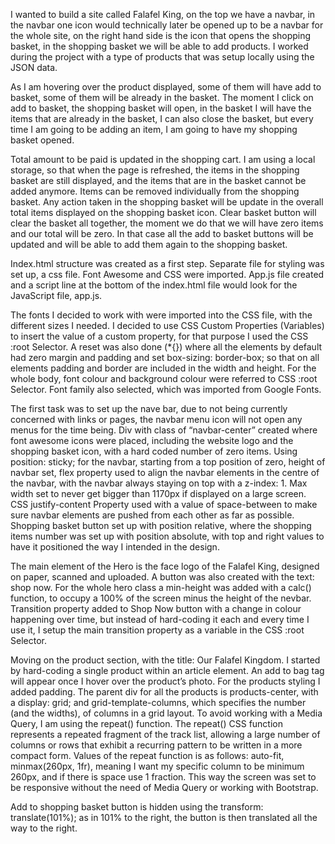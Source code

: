 I wanted to build a site called Falafel King, on the top we have a navbar, in the navbar one icon would technically later be opened up to be a navbar for the whole site, on the right hand side is the icon that opens the shopping basket, in the shopping basket we will be able to add products. I worked during the project with a type of products that was setup locally using the JSON data. 

As I am hovering over the product displayed, some of them will have add to basket, some of them will be already in the basket. The moment I click on add to basket, the shopping basket will open, in the basket I will have the items that are already in the basket, I can also close the basket, but every time I am going to be adding an item, I am going to have my shopping basket opened. 

Total amount to be paid is updated in the shopping cart. I am using a local storage, so that when the page is refreshed, the items in the shopping basket are still displayed, and the items that are in the basket cannot be added anymore. Items can be removed individually from the shopping basket. Any action taken in the shopping basket will be update in the overall total items displayed on the shopping basket icon. Clear basket button will clear the basket all together, the moment we do that we will have zero items and our total will be zero. In that case all the add to basket buttons will be updated and will be able to add them again to the shopping basket. 

Index.html structure was created as a first step. Separate file for styling was set up, a css file. Font Awesome and CSS were imported. App.js file created and a script line at the bottom of the index.html file would look for the JavaScript file, app.js. 

The fonts I decided to work with were imported into the CSS file, with the different sizes I needed. I decided to use CSS Custom Properties (Variables) to insert the value of a custom property, for that purpose I used the CSS :root Selector. A reset was also done (*{}) where all the elements by default had zero margin and padding and set box-sizing: border-box; so that on all elements padding and border are included in the width and height. For the whole body, font colour and background colour were referred to CSS :root Selector. Font family also selected, which was imported from Google Fonts. 

The first task was to set up the nave bar, due to not being currently concerned with links or pages, the navbar menu icon will not open any menus for the time being. Div with class of “navbar-center” created where font awesome icons were placed, including the website logo and the shopping basket icon, with a hard coded number of zero items. Using position: sticky; for the navbar, starting from a top position of zero, height of navbar set, flex property used to align the navbar elements in the centre of the navbar, with the navbar always staying on top with a z-index: 1. Max width set to never get bigger than 1170px if displayed on a large screen. CSS justify-content Property used with a value of space-between to make sure navbar elements are pushed from each other as far as possible. Shopping basket button set up with position relative, where the shopping items number was set up with position absolute, with top and right values to have it positioned the way I intended in the design. 

The main element of the Hero is the face logo of the Falafel King, designed on paper, scanned and uploaded. A button was also created with the text: shop now. For the whole hero class a min-height was added with a calc() function, to occupy a 100% of the screen minus the height of the nevbar. Transition property added to Shop Now button with a change in colour happening over time, but instead of hard-coding it each and every time I use it, I setup the main transition property as a variable in the CSS :root Selector. 

Moving on the product section, with the title: Our Falafel Kingdom. I started by hard-coding a single product within an article element. An add to bag tag will appear once I hover over the product’s photo. For the products styling I added padding. The parent div for all the products is products-center, with a display: grid; and grid-template-columns, which specifies the number (and the widths), of columns in a grid layout. To avoid working with a Media Query, I am using the repeat() function. The repeat() CSS function represents a repeated fragment of the track list, allowing a large number of columns or rows that exhibit a recurring pattern to be written in a more compact form. Values of the repeat function is as follows: auto-fit, minmax(260px, 1fr), meaning I want my specific column to be minimum 260px, and if there is space use 1 fraction. This way the screen was set to be responsive without the need of Media Query or working with Bootstrap. 

Add to shopping basket button is hidden using the transform: translate(101%); as in 101% to the right, the button is then translated all the way to the right.  
